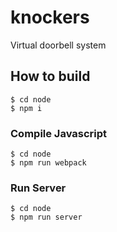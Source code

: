 # knockers
Virtual doorbell system


## How to build

```
$ cd node  
$ npm i  
```

### Compile Javascript

```
$ cd node  
$ npm run webpack
```

### Run Server

```
$ cd node  
$ npm run server
```
